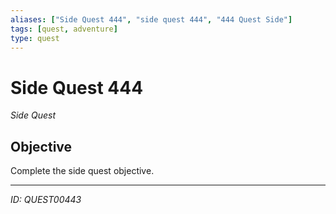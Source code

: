```yaml
---
aliases: ["Side Quest 444", "side quest 444", "444 Quest Side"]
tags: [quest, adventure]
type: quest
---
```


# Side Quest 444

*Side Quest*

## Objective
Complete the side quest objective.

---
*ID: QUEST00443*